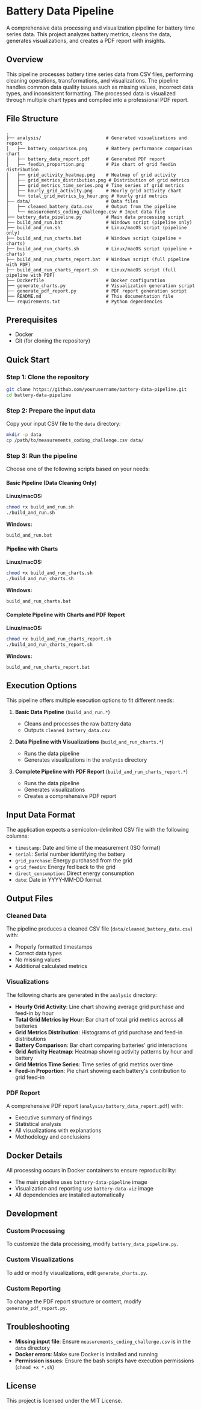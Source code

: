 # Battery Data Pipeline

A comprehensive data processing and visualization pipeline for battery time series data. This project analyzes battery metrics, cleans the data, generates visualizations, and creates a PDF report with insights.

## Overview

This pipeline processes battery time series data from CSV files, performing cleaning operations, transformations, and visualizations. The pipeline handles common data quality issues such as missing values, incorrect data types, and inconsistent formatting. The processed data is visualized through multiple chart types and compiled into a professional PDF report.

## File Structure

```
.
├── analysis/                        # Generated visualizations and report
│   ├── battery_comparison.png       # Battery performance comparison chart
│   ├── battery_data_report.pdf      # Generated PDF report
│   ├── feedin_proportion.png        # Pie chart of grid feedin distribution
│   ├── grid_activity_heatmap.png    # Heatmap of grid activity
│   ├── grid_metrics_distribution.png # Distribution of grid metrics
│   ├── grid_metrics_time_series.png # Time series of grid metrics
│   ├── hourly_grid_activity.png     # Hourly grid activity chart
│   └── total_grid_metrics_by_hour.png # Hourly grid metrics
├── data/                            # Data files
│   ├── cleaned_battery_data.csv     # Output from the pipeline
│   └── measurements_coding_challenge.csv # Input data file
├── battery_data_pipeline.py         # Main data processing script
├── build_and_run.bat                # Windows script (pipeline only)
├── build_and_run.sh                 # Linux/macOS script (pipeline only)
├── build_and_run_charts.bat         # Windows script (pipeline + charts)
├── build_and_run_charts.sh          # Linux/macOS script (pipeline + charts)
├── build_and_run_charts_report.bat  # Windows script (full pipeline with PDF)
├── build_and_run_charts_report.sh   # Linux/macOS script (full pipeline with PDF)
├── Dockerfile                       # Docker configuration
├── generate_charts.py               # Visualization generation script
├── generate_pdf_report.py           # PDF report generation script
├── README.md                        # This documentation file
└── requirements.txt                 # Python dependencies
```

## Prerequisites

- Docker
- Git (for cloning the repository)

## Quick Start

### Step 1: Clone the repository

```bash
git clone https://github.com/yourusername/battery-data-pipeline.git
cd battery-data-pipeline
```

### Step 2: Prepare the input data

Copy your input CSV file to the `data` directory:

```bash
mkdir -p data
cp /path/to/measurements_coding_challenge.csv data/
```

### Step 3: Run the pipeline

Choose one of the following scripts based on your needs:

#### Basic Pipeline (Data Cleaning Only)

**Linux/macOS:**
```bash
chmod +x build_and_run.sh
./build_and_run.sh
```

**Windows:**
```
build_and_run.bat
```

#### Pipeline with Charts

**Linux/macOS:**
```bash
chmod +x build_and_run_charts.sh
./build_and_run_charts.sh
```

**Windows:**
```
build_and_run_charts.bat
```

#### Complete Pipeline with Charts and PDF Report

**Linux/macOS:**
```bash
chmod +x build_and_run_charts_report.sh
./build_and_run_charts_report.sh
```

**Windows:**
```
build_and_run_charts_report.bat
```

## Execution Options

This pipeline offers multiple execution options to fit different needs:

1. **Basic Data Pipeline** (`build_and_run.*`)
   - Cleans and processes the raw battery data
   - Outputs `cleaned_battery_data.csv`

2. **Data Pipeline with Visualizations** (`build_and_run_charts.*`)
   - Runs the data pipeline
   - Generates visualizations in the `analysis` directory

3. **Complete Pipeline with PDF Report** (`build_and_run_charts_report.*`)
   - Runs the data pipeline
   - Generates visualizations
   - Creates a comprehensive PDF report

## Input Data Format

The application expects a semicolon-delimited CSV file with the following columns:
- `timestamp`: Date and time of the measurement (ISO format)
- `serial`: Serial number identifying the battery
- `grid_purchase`: Energy purchased from the grid
- `grid_feedin`: Energy fed back to the grid
- `direct_consumption`: Direct energy consumption
- `date`: Date in YYYY-MM-DD format

## Output Files

### Cleaned Data
The pipeline produces a cleaned CSV file (`data/cleaned_battery_data.csv`) with:
- Properly formatted timestamps
- Correct data types
- No missing values
- Additional calculated metrics

### Visualizations
The following charts are generated in the `analysis` directory:
- **Hourly Grid Activity**: Line chart showing average grid purchase and feed-in by hour
- **Total Grid Metrics by Hour**: Bar chart of total grid metrics across all batteries
- **Grid Metrics Distribution**: Histograms of grid purchase and feed-in distributions
- **Battery Comparison**: Bar chart comparing batteries' grid interactions
- **Grid Activity Heatmap**: Heatmap showing activity patterns by hour and battery
- **Grid Metrics Time Series**: Time series of grid metrics over time
- **Feed-in Proportion**: Pie chart showing each battery's contribution to grid feed-in

### PDF Report
A comprehensive PDF report (`analysis/battery_data_report.pdf`) with:
- Executive summary of findings
- Statistical analysis
- All visualizations with explanations
- Methodology and conclusions

## Docker Details

All processing occurs in Docker containers to ensure reproducibility:
- The main pipeline uses `battery-data-pipeline` image
- Visualization and reporting use `battery-data-viz` image
- All dependencies are installed automatically

## Development

### Custom Processing

To customize the data processing, modify `battery_data_pipeline.py`.

### Custom Visualizations

To add or modify visualizations, edit `generate_charts.py`.

### Custom Reporting

To change the PDF report structure or content, modify `generate_pdf_report.py`.

## Troubleshooting

- **Missing input file**: Ensure `measurements_coding_challenge.csv` is in the `data` directory
- **Docker errors**: Make sure Docker is installed and running
- **Permission issues**: Ensure the bash scripts have execution permissions (`chmod +x *.sh`)

## License

This project is licensed under the MIT License.